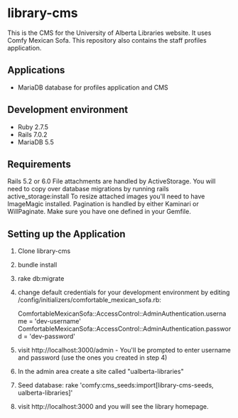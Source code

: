 # library-cms

This is the CMS for the University of Alberta Libraries website. It uses Comfy Mexican Sofa. This repository also contains the staff profiles application.

## Applications 

+ MariaDB database for profiles application and CMS

## Development environment

+ Ruby 2.7.5
+ Rails 7.0.2
+ MariaDB 5.5

## Requirements

Rails 5.2 or 6.0
File attachments are handled by ActiveStorage. You will need to copy over database migrations by running rails active_storage:install
To resize attached images you'll need to have ImageMagic installed.
Pagination is handled by either Kaminari or WillPaginate. Make sure you have one defined in your Gemfile.

## Setting up the Application

1. Clone library-cms
2. bundle install
3. rake db:migrate
4. change default credentials for your development environment by editing /config/initializers/comfortable_mexican_sofa.rb:

    ComfortableMexicanSofa::AccessControl::AdminAuthentication.username = 'dev-username'
    ComfortableMexicanSofa::AccessControl::AdminAuthentication.password = 'dev-password'

5. visit http://localhost:3000/admin - You'll be prompted to enter username and password (use the ones you created in step 4)
6. In the admin area create a site called "ualberta-libraries"
7. Seed database: rake 'comfy:cms_seeds:import[library-cms-seeds, ualberta-libraries]'
8. visit http://localhost:3000 and you will see the library homepage. 






